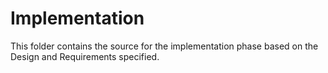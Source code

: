 # Implementation
This folder contains the source for the implementation phase based on the Design and Requirements specified.
